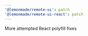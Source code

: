 ```yaml
---
'@lemonmade/remote-ui': patch
'@lemonmade/remote-ui-react': patch
---
```


More attempted React polyfill fixes
